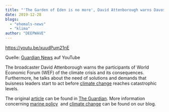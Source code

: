 ```yaml
---
title: "'The Garden of Eden is no more', David Attenborough warns Davos Summit"
date: 2019-12-28
blogs: 
  - "ehemals-news"
  - "klima"
author: "DEEPWAVE"
---
```


https://youtu.be/xuudPum21nE

Quelle: [Guardian News](https://youtu.be/xuudPum21nE) auf YouTube

The broadcaster David Attenborough warns the participants of World Economic Forum (WEF) of the climate crisis and its consequences. Furthermore, he talks about the need of solutions and demands that buisness leaders start to act before [climate change](https://www.deepwave.org/die-ozeane/klimawandel/) reaches catastrophic levels.

The original [article](https://www.theguardian.com/tv-and-radio/video/2019/jan/21/the-garden-of-eden-is-no-more-david-attenborough-warns-davos-summit-video) can be found in [The Guardian](https://www.theguardian.com/international). More information concerning [marine policy](https://www.deepwave.org/the-oceans/marine-policy/?lang=en)  and [climate change](https://www.deepwave.org/the-oceans/climate-change/?lang=en) can be found on our blog.
